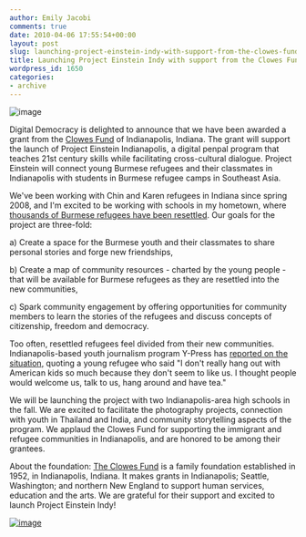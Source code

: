```yaml
---
author: Emily Jacobi
comments: true
date: 2010-04-06 17:55:54+00:00
layout: post
slug: launching-project-einstein-indy-with-support-from-the-clowes-fund
title: Launching Project Einstein Indy with support from the Clowes Fund
wordpress_id: 1650
categories:
- archive
---
```


![image](http://farm3.static.flickr.com/2625/4140640187_570421884b_m.jpg)

Digital Democracy is delighted to announce that we have been awarded a grant from the [Clowes Fund](http://www.clowesfund.org/) of Indianapolis, Indiana. The grant will support the launch of Project Einstein Indianapolis, a digital penpal program that teaches 21st century skills while facilitating cross-cultural dialogue. Project Einstein will connect young Burmese refugees and their classmates in Indianapolis with students in Burmese refugee camps in Southeast Asia.

We've been working with Chin and Karen refugees in Indiana since spring 2008, and I'm excited to be working with schools in my hometown, where [thousands of Burmese refugees have been resettled](http://www.indystar.com/apps/pbcs.dll/article?AID=20103160327). Our goals for the project are three-fold:

a) Create a space for the Burmese youth and their classmates to share personal stories and forge new friendships,

b) Create a map of community resources - charted by the young people - that will be available for Burmese refugees as they are resettled into the new communities,

c) Spark community engagement by offering opportunities for community members to learn the stories of the refugees and discuss concepts of citizenship, freedom and democracy.

Too often, resettled refugees feel divided from their new communities. Indianapolis-based youth journalism program Y-Press has [reported on the situation,](http://www.ypress.org/news/a_haven_in_indy_) quoting a young refugee who said "I don't really hang out with American kids so much because they don't seem to like us. I thought people would welcome us, talk to us, hang around and have tea."

We will be launching the project with two Indianapolis-area high schools in the fall. We are excited to facilitate the photography projects, connection with youth in Thailand and India, and community storytelling aspects of the program. We applaud the Clowes Fund for supporting the immigrant and refugee communities in Indianapolis, and are honored to be among their grantees.

About the foundation: [The Clowes Fund](http://www.clowesfund.org/) is a family foundation established in 1952, in Indianapolis, Indiana. It makes grants in Indianapolis; Seattle, Washington; and northern New England to support human services, education and the arts. We are grateful for their support and excited to launch Project Einstein Indy!

[![image](http://digital-democracy.org/wp-content/uploads/2010/04/Hoosierworks-300x200.jpg)](http://digital-democracy.org/wp-content/uploads/2010/04/Hoosierworks.jpg)

